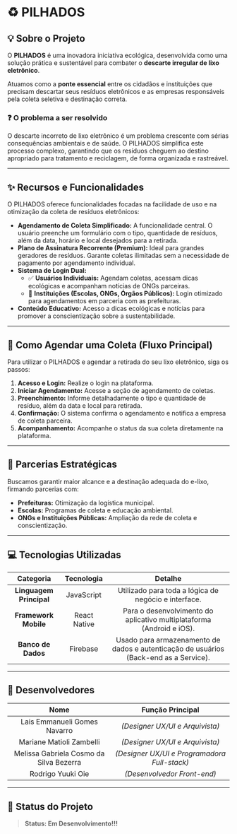 ﻿# ♻️ PILHADOS

## 💡 Sobre o Projeto

O **PILHADOS** é uma inovadora iniciativa ecológica, desenvolvida como uma solução prática e sustentável para combater o **descarte irregular de lixo eletrônico**.

Atuamos como a **ponte essencial** entre os cidadãos e instituições que precisam descartar seus resíduos eletrônicos e as empresas responsáveis pela coleta seletiva e destinação correta.

### ❓ O problema a ser resolvido

O descarte incorreto de lixo eletrônico é um problema crescente com sérias consequências ambientais e de saúde. O PILHADOS simplifica este processo complexo, garantindo que os resíduos cheguem ao destino apropriado para tratamento e reciclagem, de forma organizada e rastreável.

---

## ✨ Recursos e Funcionalidades

O PILHADOS oferece funcionalidades focadas na facilidade de uso e na otimização da coleta de resíduos eletrônicos:

* **Agendamento de Coleta Simplificado:** A funcionalidade central. O usuário preenche um formulário com o tipo, quantidade de resíduos, além da data, horário e local desejados para a retirada.
* **Plano de Assinatura Recorrente (Premium):** Ideal para grandes geradores de resíduos. Garante coletas ilimitadas sem a necessidade de pagamento por agendamento individual.
* **Sistema de Login Dual:**
    * ✅ **Usuários Individuais:** Agendam coletas, acessam dicas ecológicas e acompanham notícias de ONGs parceiras.
    * 🏢 **Instituições (Escolas, ONGs, Órgãos Públicos):** Login otimizado para agendamentos em parceria com as prefeituras.
* **Conteúdo Educativo:** Acesso a dicas ecológicas e notícias para promover a conscientização sobre a sustentabilidade.

---

## 🚀 Como Agendar uma Coleta (Fluxo Principal)

Para utilizar o PILHADOS e agendar a retirada do seu lixo eletrônico, siga os passos:

1.  **Acesso e Login:** Realize o login na plataforma.
2.  **Iniciar Agendamento:** Acesse a seção de agendamento de coletas.
3.  **Preenchimento:** Informe detalhadamente o tipo e quantidade de resíduo, além da data e local para retirada.
4.  **Confirmação:** O sistema confirma o agendamento e notifica a empresa de coleta parceira.
5.  **Acompanhamento:** Acompanhe o status da sua coleta diretamente na plataforma.

---

## 🤝 Parcerias Estratégicas

Buscamos garantir maior alcance e a destinação adequada do e-lixo, firmando parcerias com:

* **Prefeituras:** Otimização da logística municipal.
* **Escolas:** Programas de coleta e educação ambiental.
* **ONGs e Instituições Públicas:** Ampliação da rede de coleta e conscientização.

---
## 💻 Tecnologias Utilizadas

| Categoria | Tecnologia | Detalhe |
| :---: | :---: | :---: |
| **Linguagem Principal** | JavaScript | Utilizado para toda a lógica de negócio e interface. |
| **Framework Mobile** | React Native | Para o desenvolvimento do aplicativo multiplataforma (Android e iOS). |
| **Banco de Dados** | Firebase | Usado para armazenamento de dados e autenticação de usuários (Back-end as a Service). |

---

## 👥 Desenvolvedores

| Nome | Função Principal |
| :---: | :---: | 
| Lais Emmanueli Gomes Navarro | *(Designer UX/UI e Arquivista)* | 
| Mariane Matioli Zambelli | *(Designer UX/UI e Arquivista)* |
| Melissa Gabriela Cosmo da Silva Bezerra | *(Designer UX/UI e Programadora Full-stack)* | 
| Rodrigo Yuuki Oie | *(Desenvolvedor Front-end)* | 

---

## 📌 Status do Projeto

> **Status: Em Desenvolvimento!!!** 


